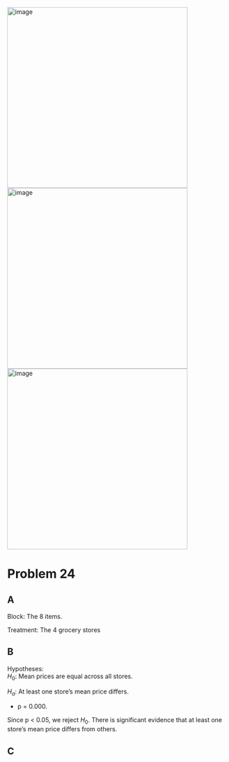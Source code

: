 <img width="414" alt="image" src="https://github.com/user-attachments/assets/fb95cebc-5ab4-481e-92aa-a52197cfc8b1" />
<img width="414" alt="image" src="https://github.com/user-attachments/assets/26cff4f1-4bc4-4b97-bb8a-a6efe5cd70cd" />
<img width="414" alt="image" src="https://github.com/user-attachments/assets/02a7c984-7532-45c0-ad48-de092679c363" />

# Problem 24

## A

Block: The 8 items.

Treatment: The 4 grocery stores

## B

Hypotheses:  
$H_0$: Mean prices are equal across all stores.

$H_a$: At least one store’s mean price differs.

- p = 0.000.  

Since p < 0.05\, we reject $H_0$. There is significant evidence that at least one store’s mean price differs from others. 

## C




